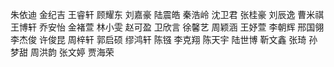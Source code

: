 朱依迪
金纪吉
王睿轩
顾耀东
刘嘉豪
陆震皓
秦浩岭
沈卫君
张桂豪
刘辰逸
曹米祺
王博轩
乔安怡
金褚萱
林小雯
赵可盈
卫欣言
徐馨艺
周颖涵
王妤萱
李朝辉
邢国翎
李杰俊
许俊昆
周梓轩
郭启硕
缪鸿轩
陈镪
李克翔
陈天宇
陆世博
靳文鑫
张琦
孙梦甜
周洪韵
张文婷
贾海荣
